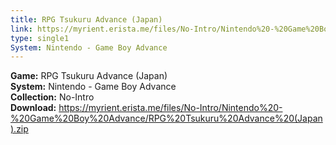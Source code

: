 ```yaml
---
title: RPG Tsukuru Advance (Japan)
link: https://myrient.erista.me/files/No-Intro/Nintendo%20-%20Game%20Boy%20Advance/RPG%20Tsukuru%20Advance%20(Japan).zip
type: single1
System: Nintendo - Game Boy Advance
---
```

<b>Game:</b> RPG Tsukuru Advance (Japan)<br>
<b>System:</b> Nintendo - Game Boy Advance<br>
<b>Collection:</b> No-Intro<br>
<b>Download:</b> https://myrient.erista.me/files/No-Intro/Nintendo%20-%20Game%20Boy%20Advance/RPG%20Tsukuru%20Advance%20(Japan).zip